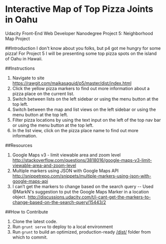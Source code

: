 Interactive Map of Top Pizza Joints in Oahu
===============================

Udacity Front-End Web Developer Nanodegree
Project 5: Neighborhood Map Project

##Introduction
I don't know about you folks, but p4 got me hungry for some pizza! For Project 5 I will be presenting some top pizza spots on the island of Oahu in Hawaii.

##Instructions
1.  Navigate to site https://rawgit.com/maikasaguid/p5/master/dist/index.html
2.  Click the yellow pizza markers to find out more information about a pizza place on the current list.
3.  Switch between lists on the left sidebar or using the menu button at the top left.
4.  Switch between the map and list views on the left sidebar or using the menu button at the top left.
5.  Filter pizza locations by using the text input on the left of the top nav bar or using the menu button at the top left.
6.  In the list view, click on the pizza place name to find out more information.

##Resources
1.  Google Maps v3 - limit viewable area and zoom level
    http://stackoverflow.com/questions/3818016/google-maps-v3-limit-viewable-area-and-zoom-level
2.  Multiple markers using JSON with Google Maps API
    http://snippetrepo.com/snippets/multiple-markers-using-json-with-google-maps-api
3.  I can’t get the markers to change based on the search query -- Used @MarkN's suggestion to put the Google Maps Marker in a location object.
    http://discussions.udacity.com/t/i-cant-get-the-markers-to-change-based-on-the-search-query/15443/2

##How to Contribute
1.  Clone the latest code.
2.  Run `grunt serve` to deploy to a local environment
3.  Run `grunt` to build an optimized, production-ready [/dist/](../dist/) folder from which to commit.
